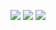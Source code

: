 <a href="https://files.fm/u/tpccysgzn#/view/WhatsApp%20Image%202021-11-10%20at%203.04.38%20PM.jpeg"><img src="https://files.fm/thumb_show.php?i=432pzxz4h"></a>
<a href="https://files.fm/f/3xsx25rj4"><img src="https://files.fm/thumb_show.php?i=3xsx25rj4"></a>
<a href="https://files.fm/u/tpccysgzn#/view/Login.png"><img src="https://files.fm/thumb_show.php?i=ph58ctgrf"></a>
<script type="text/javascript" src="https://files.fm/embed/playerv2?hash=qba7akbpg&autoplay=off&autoload=off&w=100%&h=auto&poster_src=https://files.fm/thumb_video_picture.php?i=qba7akbpg" id="filesfm_embed_js__qba7akbpg"></script>

